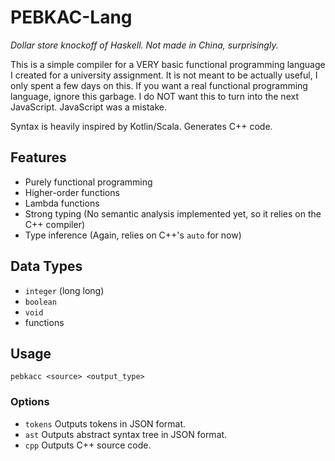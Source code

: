 # PEBKAC-Lang

*Dollar store knockoff of Haskell. Not made in China, surprisingly.*

This is a simple compiler for a VERY basic functional programming language I created for a university assignment. It is not meant to be actually useful, I only spent a few days on this. If you want a real functional programming language, ignore this garbage. I do NOT want this to turn into the next JavaScript. JavaScript was a mistake.

Syntax is heavily inspired by Kotlin/Scala. Generates C++ code.

## Features

- Purely functional programming
- Higher-order functions
- Lambda functions
- Strong typing (No semantic analysis implemented yet, so it relies on the C++ compiler)
- Type inference (Again, relies on C++'s `auto` for now)

## Data Types

- `integer` (long long)
- `boolean`
- `void`
- functions

## Usage

	pebkacc <source> <output_type>

### Options

- `tokens` Outputs tokens in JSON format.
- `ast` Outputs abstract syntax tree in JSON format.
- `cpp` Outputs C++ source code.
